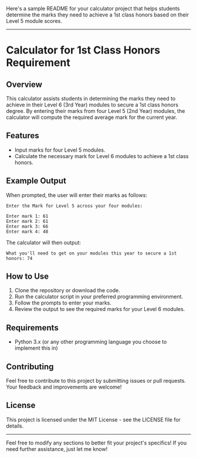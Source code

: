 Here's a sample README for your calculator project that helps students determine the marks they need to achieve a 1st class honors based on their Level 5 module scores.

---

# Calculator for 1st Class Honors Requirement

## Overview
This calculator assists students in determining the marks they need to achieve in their Level 6 (3rd Year) modules to secure a 1st class honors degree. By entering their marks from four Level 5 (2nd Year) modules, the calculator will compute the required average mark for the current year.

## Features
- Input marks for four Level 5 modules.
- Calculate the necessary mark for Level 6 modules to achieve a 1st class honors.

## Example Output
When prompted, the user will enter their marks as follows:

```
Enter the Mark for Level 5 across your four modules:

Enter mark 1: 61
Enter mark 2: 61
Enter mark 3: 66
Enter mark 4: 48
```

The calculator will then output:

```
What you'll need to get on your modules this year to secure a 1st honors: 74
```

## How to Use
1. Clone the repository or download the code.
2. Run the calculator script in your preferred programming environment.
3. Follow the prompts to enter your marks.
4. Review the output to see the required marks for your Level 6 modules.

## Requirements
- Python 3.x (or any other programming language you choose to implement this in)

## Contributing
Feel free to contribute to this project by submitting issues or pull requests. Your feedback and improvements are welcome!

## License
This project is licensed under the MIT License - see the LICENSE file for details.

---

Feel free to modify any sections to better fit your project's specifics! If you need further assistance, just let me know!
